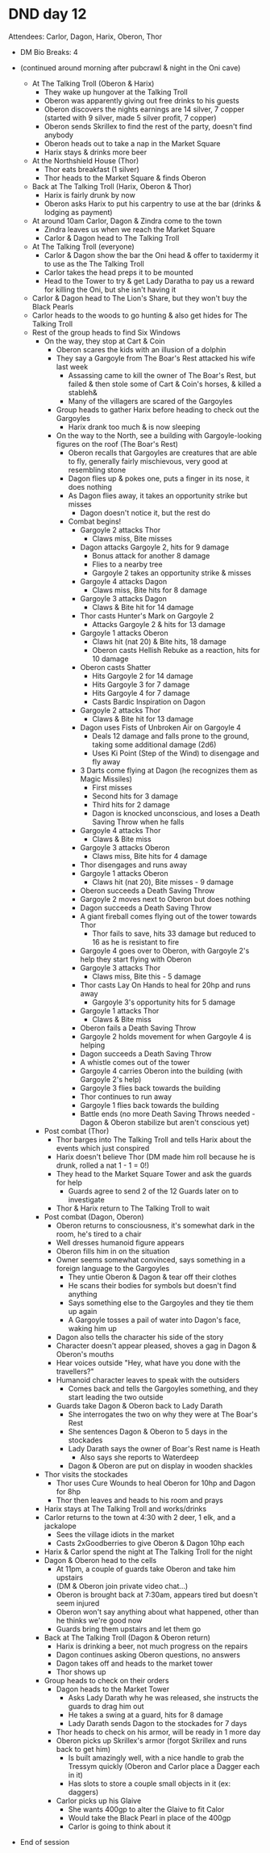 # DND day 12
Attendees: Carlor, Dagon, Harix, Oberon, Thor

- DM Bio Breaks: 4

- (continued around morning after pubcrawl & night in the Oni cave)
    - At The Talking Troll (Oberon & Harix)
        - They wake up hungover at the Talking Troll
        - Oberon was apparently giving out free drinks to his guests
        - Oberon discovers the nights earnings are 14 silver, 7 copper (started with 9 silver, made 5 silver profit, 7 copper)
        - Oberon sends Skrillex to find the rest of the party, doesn't find anybody
        - Oberon heads out to take a nap in the Market Square
        - Harix stays & drinks more beer
    - At the Northshield House (Thor)
        - Thor eats breakfast (1 silver)
        - Thor heads to the Market Square & finds Oberon
    - Back at The Talking Troll (Harix, Oberon & Thor)
        - Harix is fairly drunk by now
        - Oberon asks Harix to put his carpentry to use at the bar (drinks & lodging as payment)
    - At around 10am Carlor, Dagon & Zindra come to the town
        - Zindra leaves us when we reach the Market Square
        - Carlor & Dagon head to The Talking Troll
    - At The Talking Troll (everyone)
        - Carlor & Dagon show the bar the Oni head & offer to taxidermy it to use as the The Talking Troll
        - Carlor takes the head preps it to be mounted
        - Head to the Tower to try & get Lady Daratha to pay us a reward for killing the Oni, but she isn't having it
    - Carlor & Dagon head to The Lion's Share, but they won't buy the Black Pearls
    - Carlor heads to the woods to go hunting & also get hides for The Talking Troll
    - Rest of the group heads to find Six Windows
        - On the way, they stop at Cart & Coin
            - Oberon scares the kids with an illusion of a dolphin
            - They say a Gargoyle from The Boar's Rest attacked his wife last week
                - Assassing came to kill the owner of The Boar's Rest, but failed & then stole some of Cart & Coin's horses, & killed a stableh&
                - Many of the villagers are scared of the Gargoyles
            - Group heads to gather Harix before heading to check out the Gargoyles
                - Harix drank too much & is now sleeping
            - On the way to the North, see a building with Gargoyle-looking figures on the roof (The Boar's Rest)
                - Oberon recalls that Gargoyles are creatures that are able to fly, generally fairly mischievous, very good at resembling stone
                - Dagon flies up & pokes one, puts a finger in its nose, it does nothing
                - As Dagon flies away, it takes an opportunity strike but misses
                    - Dagon doesn't notice it, but the rest do
                - Combat begins!
                    - Gargoyle 2 attacks Thor
                        - Claws miss, Bite misses
                    - Dagon attacks Gargoyle 2, hits for 9 damage
                        - Bonus attack for another 8 damage
                        - Flies to a nearby tree
                        - Gargoyle 2 takes an opportunity strike & misses
                    - Gargoyle 4 attacks Dagon
                        - Claws miss, Bite hits for 8 damage
                    - Gargoyle 3 attacks Dagon
                        - Claws & Bite hit for 14 damage
                    - Thor casts Hunter's Mark on Gargoyle 2
                        - Attacks Gargoyle 2 & hits for 13 damage
                    - Gargoyle 1 attacks Oberon
                        - Claws hit (nat 20) & Bite hits, 18 damage
                        - Oberon casts Hellish Rebuke as a reaction, hits for 10 damage
                    - Oberon casts Shatter
                        - Hits Gargoyle 2 for 14 damage
                        - Hits Gargoyle 3 for 7 damage
                        - Hits Gargoyle 4 for 7 damage
                        - Casts Bardic Inspiration on Dagon
                    - Gargoyle 2 attacks Thor
                        - Claws & Bite hit for 13 damage
                    - Dagon uses Fists of Unbroken Air on Gargoyle 4
                        - Deals 12 damage and falls prone to the ground, taking some additional damage (2d6)
                        - Uses Ki Point (Step of the Wind) to disengage and fly away
                    - 3 Darts come flying at Dagon (he recognizes them as Magic Missiles)
                        - First misses
                        - Second hits for 3 damage
                        - Third hits for 2 damage
                        - Dagon is knocked unconscious, and loses a Death Saving Throw when he falls
                    - Gargoyle 4 attacks Thor
                        - Claws & Bite miss
                    - Gargoyle 3 attacks Oberon
                        - Claws miss, Bite hits for 4 damage
                    - Thor disengages and runs away
                    - Gargoyle 1 attacks Oberon
                        - Claws hit (nat 20), Bite misses - 9 damage
                    - Oberon succeeds a Death Saving Throw
                    - Gargoyle 2 moves next to Oberon but does nothing
                    - Dagon succeeds a Death Saving Throw
                    - A giant fireball comes flying out of the tower towards Thor
                        - Thor fails to save, hits 33 damage but reduced to 16 as he is resistant to fire
                    - Gargoyle 4 goes over to Oberon, with Gargoyle 2's help they start flying with Oberon
                    - Gargoyle 3 attacks Thor
                        - Claws miss, Bite this - 5 damage
                    - Thor casts Lay On Hands to heal for 20hp and runs away
                        - Gargoyle 3's opportunity hits for 5 damage
                    - Gargoyle 1 attacks Thor
                        - Claws & Bite miss
                    - Oberon fails a Death Saving Throw
                    - Gargoyle 2 holds movement for when Gargoyle 4 is helping
                    - Dagon succeeds a Death Saving Throw
                    - A whistle comes out of the tower
                    - Gargoyle 4 carries Oberon into the building (with Gargoyle 2's help)
                    - Gargoyle 3 flies back towards the building
                    - Thor continues to run away
                    - Gargoyle 1 flies back towards the building
                    - Battle ends (no more Death Saving Throws needed - Dagon & Oberon stabilize but aren't conscious yet)
        - Post combat (Thor)
            - Thor barges into The Talking Troll and tells Harix about the events which just conspired
            - Harix doesn't believe Thor (DM made him roll because he is drunk, rolled a nat 1 - 1 = 0!)
            - They head to the Market Square Tower and ask the guards for help
                - Guards agree to send 2 of the 12 Guards later on to investigate
            - Thor & Harix return to The Talking Troll to wait
        - Post combat (Dagon, Oberon)
            - Oberon returns to consciousness, it's somewhat dark in the room, he's tired to a chair
            - Well dresses humanoid figure appears
            - Oberon fills him in on the situation
            - Owner seems somewhat convinced, says something in a foreign language to the Gargoyles
                - They untie Oberon & Dagon & tear off their clothes
                - He scans their bodies for symbols but doesn't find anything
                - Says something else to the Gargoyles and they tie them up again
                - A Gargoyle tosses a pail of water into Dagon's face, waking him up
            - Dagon also tells the character his side of the story
            - Character doesn't appear pleased, shoves a gag in Dagon & Oberon's mouths
            - Hear voices outside "Hey, what have you done with the travellers?"
            - Humanoid character leaves to speak with the outsiders
                - Comes back and tells the Gargoyles something, and they start leading the two outside
            - Guards take Dagon & Oberon back to Lady Darath
                - She interrogates the two on why they were at The Boar's Rest
                - She sentences Dagon & Oberon to 5 days in the stockades
                - Lady Darath says the owner of Boar's Rest name is Heath
                    - Also says she reports to Waterdeep
                - Dagon & Oberon are put on display in wooden shackles
        - Thor visits the stockades
            - Thor uses Cure Wounds to heal Oberon for 10hp and Dagon for 8hp
            - Thor then leaves and heads to his room and prays 
        - Harix stays at The Talking Troll and works/drinks
        - Carlor returns to the town at 4:30 with 2 deer, 1 elk, and a jackalope
            - Sees the village idiots in the market
            - Casts 2xGoodberries to give Oberon & Dagon 10hp each
        - Harix & Carlor spend the night at The Talking Troll for the night
        - Dagon & Oberon head to the cells
            - At 11pm, a couple of guards take Oberon and take him upstairs
            - (DM & Oberon join private video chat...)
            - Oberon is brought back at 7:30am, appears tired but doesn't seem injured
            - Oberon won't say anything about what happened, other than he thinks we're good now
            - Guards bring them upstairs and let them go
        - Back at The Talking Troll (Dagon & Oberon return)
            - Harix is drinking a beer, not much progress on the repairs
            - Dagon continues asking Oberon questions, no answers
            - Dagon takes off and heads to the market tower
            - Thor shows up
        - Group heads to check on their orders
            - Dagon heads to the Market Tower
                - Asks Lady Darath why he was released, she instructs the guards to drag him out
                - He takes a swing at a guard, hits for 8 damage
                - Lady Darath sends Dagon to the stockades for 7 days
            - Thor heads to check on his armor, will be ready in 1 more day
            - Oberon picks up Skrillex's armor (forgot Skrillex and runs back to get him)
                - Is built amazingly well, with a nice handle to grab the Tressym quickly (Oberon and Carlor place a Dagger each in it)
                - Has slots to store a couple small objects in it (ex: daggers)
            - Carlor picks up his Glaive
                - She wants 400gp to alter the Glaive to fit Calor
                - Would take the Black Pearl in place of the 400gp
                - Carlor is going to think about it
- End of session
